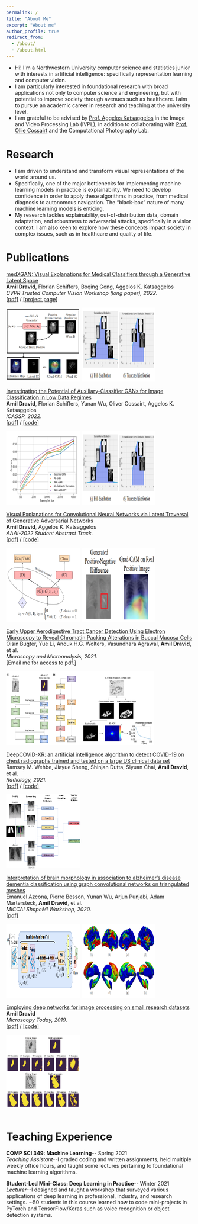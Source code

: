 ```yaml
---
permalink: /
title: "About Me"
excerpt: "About me"
author_profile: true
redirect_from: 
  - /about/
  - /about.html
---
```


* Hi! I'm a Northwestern University computer science and statistics junior with interests in artificial intelligence: specifically representation learning and computer vision.
* I am particularly interested in foundational research with broad applications not only to computer science and engineering, but with potential to improve society through avenues such as healthcare. I aim to pursue an academic career in research and teaching at the university level. 
* I am grateful to be advised by [Prof. Aggelos Katsaggelos](https://ivpl.northwestern.edu/) in the Image and Video Processing Lab (IVPL), in addition to collaborating with [Prof. Ollie Cossairt](https://compphotolab.northwestern.edu/) and the Computational Photography Lab. 


Research
======
* I am driven to understand and transform visual representations of the world around us. 
* Specifically, one of the major bottlenecks for implementing machine learning models in practice is explainability. We need to develop confidence in order to apply these algorithms in practice, from medical diagnosis to autonomous navigation. The “black-box” nature of many machine learning models is enticing. 
* My research tackles explainability, out-of-distribution data, domain adaptation, and robustness to adversarial attacks, specifically in a vision context. I am also keen to explore how these concepts impact society in complex issues, such as in healthcare and quality of life.

Publications
======
[medXGAN: Visual Explanations for Medical Classifiers through a Generative Latent Space](https://arxiv.org/abs/2204.05376)  
**Amil Dravid**, Florian Schiffers, Boqing Gong, Aggelos K. Katsaggelos  <br>
*CVPR Trusted Computer Vision Workshop (long paper), 2022.*    
[[pdf]](https://arxiv.org/pdf/2204.05376.pdf) / [[project page]](https://avdravid.github.io/medXGAN_page/) <br>

<img src="/images/teaser.png" alt='' width='200' height='200'> <img src='/images/ac-gan2.PNG' alt='' width='200' height='200'>


[Investigating the Potential of Auxiliary-Classifier GANs for Image Classification in Low Data Regimes](https://arxiv.org/abs/2201.09120)  
**Amil Dravid**, Florian Schiffers, Yunan Wu, Oliver Cossairt, Aggelos K. Katsaggelos  <br>
*ICASSP, 2022.*    
[[pdf]](https://arxiv.org/pdf/2201.09120.pdf) / [[code]](https://github.com/avdravid/AC-GANS-FOR-IMAGE-CLASSIFICATION) <br>

<img src="/images/ac-gan1.PNG" alt='' width='200' height='200'> <img src='/images/ac-gan2.PNG' alt='' width='200' height='200'>


[Visual Explanations for Convolutional Neural Networks via Latent Traversal of Generative Adversarial Networks](https://arxiv.org/abs/2111.00116)  
**Amil Dravid**, Aggelos K. Katsaggelos  <br>
*AAAI-2022 Student Abstract Track.*    
[[pdf]](https://arxiv.org/pdf/2111.00116.pdf) / [[code]](https://github.com/avdravid/LatentTraversalViz) <br>

<img src="/images/visual_explanations.PNG" alt='' width='200' height='200'> <img src='/images/visual_explanations2.PNG' alt='' width='200' height='200'>



[Early Upper Aerodigestive Tract Cancer Detection Using Electron Microscopy to Reveal Chromatin Packing Alterations in Buccal Mucosa Cells](https://www.cambridge.org/core/journals/microscopy-and-microanalysis/article/abs/early-upper-aerodigestive-tract-cancer-detection-using-electron-microscopy-to-reveal-chromatin-packing-alterations-in-buccal-mucosa-cells/C9AC18A1D01863A8A55F3CC9AE6F9113)  
Oisín Bugter, Yue Li, Anouk H.G. Wolters, Vasundhara Agrawal, **Amil Dravid**, et al. <br>
*Microscopy and Microanalysis, 2021.*   
[Email me for access to pdf.] <br>

<img src='/images/early_upper1.PNG' alt='' width='200' height='200'><img src='/images/early_upper2.PNG' alt='' width='200' height='200'>

[DeepCOVID-XR: an artificial intelligence algorithm to detect COVID-19 on chest radiographs trained and tested on a large US clinical data set](https://pubs.rsna.org/doi/full/10.1148/radiol.2020203511)  
Ramsey M. Wehbe, Jiayue Sheng, Shinjan Dutta, Siyuan Chai, **Amil Dravid**, et al. <br>
*Radiology, 2021.*    
[[pdf]](https://pubs.rsna.org/doi/pdf/10.1148/radiol.2020203511) / [[code]](https://github.com/IVPLatNU/DeepCovidXR) <br>

<img src='/images/deepcovid.jpeg' alt='' width='200' height='200'>

[Interpretation of brain morphology in association to alzheimer’s disease dementia classification using graph convolutional networks on triangulated meshes](https://link.springer.com/chapter/10.1007/978-3-030-61056-2_8)  
Emanuel Azcona, Pierre Besson, Yunan Wu, Arjun Punjabi, Adam Martersteck, **Amil Dravid**, et al. <br>
*MICCAI ShapeMI Workshop, 2020.*    
[[pdf]](https://arxiv.org/pdf/2008.06151.pdf) <br>

<img src='/images/brain_morphology1.PNG' alt='' width='200' height='200'> <img src='/images/brain_morphology2.PNG' alt='' width='200' height='200'>

[Employing deep networks for image processing on small research datasets](https://www.cambridge.org/core/journals/microscopy-today/article/employing-deep-networks-for-image-processing-on-small-research-datasets/B7A800F46E0C2932088B96AE05CE436C)  
**Amil Dravid** <br>
*Microscopy Today, 2019.*    
[[pdf]](https://www.cambridge.org/core/services/aop-cambridge-core/content/view/B7A800F46E0C2932088B96AE05CE436C/S1551929518001311a.pdf/employing_deep_networks_for_image_processing_on_small_research_datasets.pdf) / [[code]](https://github.com/avdravid/TEM_cell_seg) <br>

<img src='/images/employingdeep.PNG' alt='' width='200' height='200'>
<br>
<br>

Teaching Experience
======
**COMP SCI 349: Machine Learning**-- Spring 2021<br>
*Teaching Assistant*--I graded coding and written assignments, held multiple weekly office hours, and taught some lectures pertaining to foundational machine learning algorithms. <br>

**Student-Led Mini-Class: Deep Learning in Practice**-- Winter 2021 <br>
*Lecturer*--I designed and taught a workshop that surveyed various applications of deep learning in professional, industry, and research settings. ∼50 students in this course learned how to code mini-projects in PyTorch and TensorFlow/Keras such as voice recognition or object detection systems.



